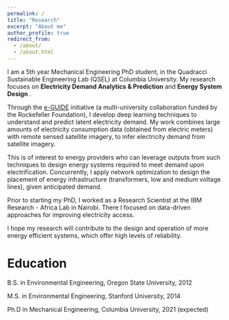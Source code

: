 ```yaml
---
permalink: /
title: "Research"
excerpt: "About me"
author_profile: true
redirect_from: 
  - /about/
  - /about.html
---
```


I am a 5th year Mechanical Engineering PhD student, in the Quadracci Sustainable Engineering Lab (QSEL) at Columbia University. My research focuses on **Electricity Demand Analytics & Prediction** and **Energy System Design** .

Through the [e-GUIDE](https://eguide.io) initiative (a multi-university collaboration funded by the Rockefeller Foundation), I develop deep learning techniques to understand and predict latent electricity demand. My work combines large amounts of electricity consumption data (obtained from electric meters) with remote sensed satellite imagery, to infer electricity demand from satellite imagery.

This is of interest to energy providers who can leverage outputs from such techniques to design energy systems required to meet demand upon electrification.  Concurrently, I apply network optimization to design the placement of energy infrastructure (transformers, low and medium voltage lines), given anticipated demand. 

Prior to starting my PhD, I worked as a Research Scientist at the IBM Research - Africa Lab in Nairobi. There I focused on data-driven approaches for improving electricity access.

I hope my research will contribute to the design and operation of more energy efficient systems, which offer high levels of reliability. 

Education
======
<i class="fas fa-graduation-cap"></i> B.S. in Environmental Engineering, Oregon State University, 2012    

<i class="fas fa-graduation-cap"></i> M.S. in Environmental Engineering, Stanford University, 2014  

<i class="fas fa-graduation-cap"></i> Ph.D in Mechanical Engineering, Columbia University, 2021 (expected)  
